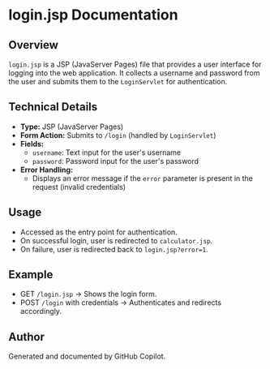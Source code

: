 # login.jsp Documentation

## Overview
`login.jsp` is a JSP (JavaServer Pages) file that provides a user interface for logging into the web application. It collects a username and password from the user and submits them to the `LoginServlet` for authentication.

## Technical Details
- **Type:** JSP (JavaServer Pages)
- **Form Action:** Submits to `/login` (handled by `LoginServlet`)
- **Fields:**
  - `username`: Text input for the user's username
  - `password`: Password input for the user's password
- **Error Handling:**
  - Displays an error message if the `error` parameter is present in the request (invalid credentials)

## Usage
- Accessed as the entry point for authentication.
- On successful login, user is redirected to `calculator.jsp`.
- On failure, user is redirected back to `login.jsp?error=1`.

## Example
- GET `/login.jsp` → Shows the login form.
- POST `/login` with credentials → Authenticates and redirects accordingly.

## Author
Generated and documented by GitHub Copilot.

